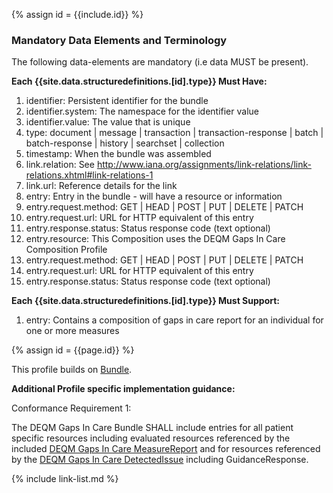 {% assign id = {{include.id}} %}
<!--Begin Generated Intro Tag (DO NOT REMOVE)-->
### Mandatory Data Elements and Terminology
The following data-elements are mandatory (i.e data MUST be present).

**Each {{site.data.structuredefinitions.[id].type}} Must Have:**
1. identifier: Persistent identifier for the bundle
2. identifier.system: The namespace for the identifier value
3. identifier.value: The value that is unique
4. type: document \| message \| transaction \| transaction-response \| batch \| batch-response \| history \| searchset \| collection
5. timestamp: When the bundle was assembled
6. link.relation: See http://www.iana.org/assignments/link-relations/link-relations.xhtml#link-relations-1
7. link.url: Reference details for the link
8. entry: Entry in the bundle - will have a resource or information
9. entry.request.method: GET \| HEAD \| POST \| PUT \| DELETE \| PATCH
10. entry.request.url: URL for HTTP equivalent of this entry
11. entry.response.status: Status response code (text optional)
12. entry.resource: This Composition uses the DEQM Gaps In Care Composition Profile
13. entry.request.method: GET \| HEAD \| POST \| PUT \| DELETE \| PATCH
14. entry.request.url: URL for HTTP equivalent of this entry
15. entry.response.status: Status response code (text optional)

**Each {{site.data.structuredefinitions.[id].type}} Must Support:**
1. entry: Contains a composition of gaps in care report for an individual for one or more measures

<!--End Generated Intro (DO NOT REMOVE)-->


{% assign id = {{page.id}} %}

This profile builds on [Bundle](https://www.hl7.org/fhir/bundle.html).

**Additional Profile specific implementation guidance:**

Conformance Requirement 1:

The DEQM Gaps In Care Bundle SHALL include entries for all patient specific resources including evaluated resources referenced by the included [DEQM Gaps In Care MeasureReport](StructureDefinition-indv-measurereport-deqm.html) and for resources referenced by the [DEQM Gaps In Care DetectedIssue](StructureDefinition-gaps-detectedissue-deqm.html) including GuidanceResponse. 


<!-- ### Examples-->


{% include link-list.md %}

